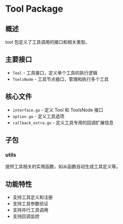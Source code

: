 # Tool Package

## 概述

tool 包定义了工具调用的接口和相关类型。

## 主要接口

- `Tool` - 工具接口，定义单个工具的执行逻辑
- `ToolsNode` - 工具节点接口，管理和执行多个工具

## 核心文件

- `interface.go` - 定义 Tool 和 ToolsNode 接口
- `option.go` - 定义工具选项
- `callback_extra.go` - 定义工具专用的回调扩展信息

## 子包

### utils
提供工具相关的实用函数，如从函数自动生成工具定义等。

## 功能特性

- 支持工具定义和注册
- 支持工具参数验证
- 支持并行工具调用
- 支持回调监控
